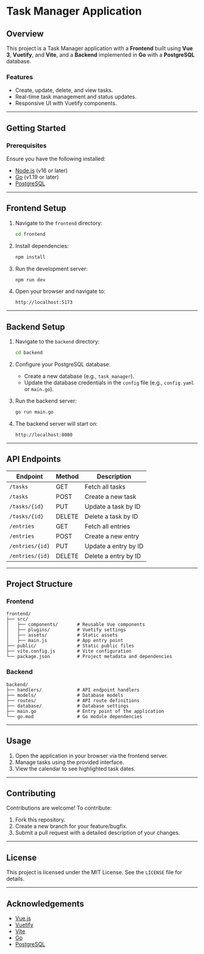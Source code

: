 # Task Manager Application

## Overview
This project is a Task Manager application with a **Frontend** built using **Vue 3**, **Vuetify**, and **Vite**, and a **Backend** implemented in **Go** with a **PostgreSQL** database.

### Features
- Create, update, delete, and view tasks.
- Real-time task management and status updates.
- Responsive UI with Vuetify components.

---

## Getting Started

### Prerequisites
Ensure you have the following installed:
- [Node.js](https://nodejs.org/) (v16 or later)
- [Go](https://golang.org/) (v1.19 or later)
- [PostgreSQL](https://www.postgresql.org/)

---

## Frontend Setup

1. Navigate to the `frontend` directory:
   ```bash
   cd frontend
   ```

2. Install dependencies:
   ```bash
   npm install
   ```

3. Run the development server:
   ```bash
   npm run dev
   ```

4. Open your browser and navigate to:
   ```
   http://localhost:5173
   ```

---

## Backend Setup

1. Navigate to the `backend` directory:
   ```bash
   cd backend
   ```

2. Configure your PostgreSQL database:
   - Create a new database (e.g., `task_manager`).
   - Update the database credentials in the `config` file (e.g., `config.yaml` or `main.go`).

3. Run the backend server:
   ```bash
   go run main.go
   ```

4. The backend server will start on:
   ```
   http://localhost:8080
   ```

---

## API Endpoints

| Endpoint             | Method | Description           |
|----------------------|--------|-----------------------|
| `/tasks`             | GET    | Fetch all tasks       |
| `/tasks`             | POST   | Create a new task     |
| `/tasks/{id}`        | PUT    | Update a task by ID   |
| `/tasks/{id}`        | DELETE | Delete a task by ID   |
| `/entries`             | GET    | Fetch all entries       |
| `/entries`             | POST   | Create a new entrу     |
| `/entries/{id}`        | PUT    | Update a entrу by ID   |
| `/entries/{id}`        | DELETE | Delete a entrу by ID   |

---

## Project Structure

### Frontend
```
frontend/
├── src/
│   ├── components/       # Reusable Vue components
│   ├── plugins/          # Vuetify settings
│   ├── assets/           # Static assets
│   ├── main.js           # App entry point
├── public/               # Static public files
├── vite.config.js        # Vite configuration
└── package.json          # Project metadata and dependencies
```

### Backend
```
backend/
├── handlers/             # API endpoint handlers
├── models/               # Database models
├── routes/               # API route definitions
├── database/             # Database settings
├── main.go               # Entry point of the application
└── go.mod                # Go module dependencies
```

---

## Usage

1. Open the application in your browser via the frontend server.
2. Manage tasks using the provided interface.
3. View the calendar to see highlighted task dates.

---

## Contributing
Contributions are welcome! To contribute:
1. Fork this repository.
2. Create a new branch for your feature/bugfix.
3. Submit a pull request with a detailed description of your changes.

---

## License
This project is licensed under the MIT License. See the `LICENSE` file for details.

---

## Acknowledgements
- [Vue.js](https://vuejs.org/)
- [Vuetify](https://vuetifyjs.com/)
- [Vite](https://vitejs.dev/)
- [Go](https://golang.org/)
- [PostgreSQL](https://www.postgresql.org/)

